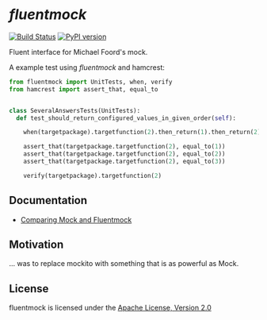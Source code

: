 # *fluentmock*
[![Build Status](https://travis-ci.org/aelgru/fluentmock.png?branch=master)](https://travis-ci.org/aelgru/fluentmock)
[![PyPI version](https://badge.fury.io/py/fluentmock.png)](http://badge.fury.io/py/fluentmock)

Fluent interface for Michael Foord's mock.

A example test using _fluentmock_ and hamcrest:
```python
from fluentmock import UnitTests, when, verify
from hamcrest import assert_that, equal_to


class SeveralAnswersTests(UnitTests):
  def test_should_return_configured_values_in_given_order(self):

    when(targetpackage).targetfunction(2).then_return(1).then_return(2).then_return(3)

    assert_that(targetpackage.targetfunction(2), equal_to(1))
    assert_that(targetpackage.targetfunction(2), equal_to(2))
    assert_that(targetpackage.targetfunction(2), equal_to(3))

    verify(targetpackage).targetfunction(2)
```

## Documentation

* [Comparing Mock and Fluentmock](https://github.com/aelgru/fluentmock/master/docs/COMPARISON.md)

## Motivation

... was to replace mockito with something that is as powerful as Mock.

## License

fluentmock is licensed under the
[Apache License, Version 2.0](https://raw.github.com/aelgru/fluentmock/master/src/main/python/fluentmock/LICENSE.txt)
